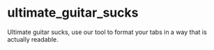 # ultimate_guitar_sucks
Ultimate guitar sucks, use our tool to format your tabs in a way that is actually readable.
